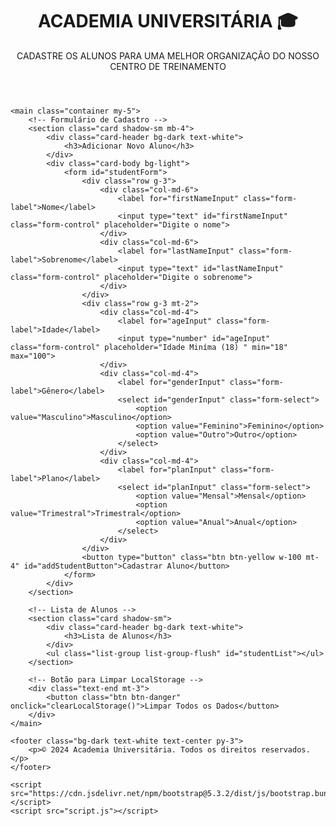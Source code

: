 
<html lang="pt-BR">
<head>
    <meta charset="UTF-8">
    <meta name="viewport" content="width=device-width, initial-scale=1.0">
    <title>Academia - Cadastro de Alunos  </title>
    <link href="https://cdn.jsdelivr.net/npm/bootstrap@5.3.2/dist/css/bootstrap.min.css" rel="stylesheet">
    <link rel="stylesheet" href="styles.css">
</head>
<body>
    <header class="bg-yellow text-white py-4">
        <div class="container text-center">
            <h1>ACADEMIA UNIVERSITÁRIA 🎓</h1>
            <p>CADASTRE OS ALUNOS PARA UMA MELHOR ORGANIZAÇÃO DO NOSSO CENTRO DE TREINAMENTO </p>
        </div>
    </header>

    <main class="container my-5">
        <!-- Formulário de Cadastro -->
        <section class="card shadow-sm mb-4">
            <div class="card-header bg-dark text-white">
                <h3>Adicionar Novo Aluno</h3>
            </div>
            <div class="card-body bg-light">
                <form id="studentForm">
                    <div class="row g-3">
                        <div class="col-md-6">
                            <label for="firstNameInput" class="form-label">Nome</label>
                            <input type="text" id="firstNameInput" class="form-control" placeholder="Digite o nome">
                        </div>
                        <div class="col-md-6">
                            <label for="lastNameInput" class="form-label">Sobrenome</label>
                            <input type="text" id="lastNameInput" class="form-control" placeholder="Digite o sobrenome">
                        </div>
                    </div>
                    <div class="row g-3 mt-2">
                        <div class="col-md-4">
                            <label for="ageInput" class="form-label">Idade</label>
                            <input type="number" id="ageInput" class="form-control" placeholder="Idade Miníma (18) " min="18" max="100">
                        </div>
                        <div class="col-md-4">
                            <label for="genderInput" class="form-label">Gênero</label>
                            <select id="genderInput" class="form-select">
                                <option value="Masculino">Masculino</option>
                                <option value="Feminino">Feminino</option>
                                <option value="Outro">Outro</option>
                            </select>
                        </div>
                        <div class="col-md-4">
                            <label for="planInput" class="form-label">Plano</label>
                            <select id="planInput" class="form-select">
                                <option value="Mensal">Mensal</option>
                                <option value="Trimestral">Trimestral</option>
                                <option value="Anual">Anual</option>
                            </select>
                        </div>
                    </div>
                    <button type="button" class="btn btn-yellow w-100 mt-4" id="addStudentButton">Cadastrar Aluno</button>
                </form>
            </div>
        </section>

        <!-- Lista de Alunos -->
        <section class="card shadow-sm">
            <div class="card-header bg-dark text-white">
                <h3>Lista de Alunos</h3>
            </div>
            <ul class="list-group list-group-flush" id="studentList"></ul>
        </section>

        <!-- Botão para Limpar LocalStorage -->
        <div class="text-end mt-3">
            <button class="btn btn-danger" onclick="clearLocalStorage()">Limpar Todos os Dados</button>
        </div>
    </main>

    <footer class="bg-dark text-white text-center py-3">
        <p>© 2024 Academia Universitária. Todos os direitos reservados.</p>
    </footer>

    <script src="https://cdn.jsdelivr.net/npm/bootstrap@5.3.2/dist/js/bootstrap.bundle.min.js"></script>
    <script src="script.js"></script>
</body>
</html>
